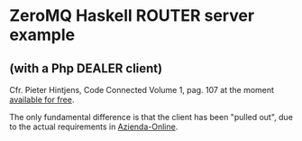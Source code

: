 # ZeroMQ Haskell ROUTER server example
## (with a Php DEALER client)

Cfr. Pieter Hintjens, Code Connected Volume 1, pag. 107 at the moment [available for free](http://hintjens.wdfiles.com/local--files/main%3Afiles/cc1pe.pdf).

The only fundamental difference is that the client has been "pulled out", due to the actual requirements in [Azienda-Online](https://aol.azienda-online.it/).